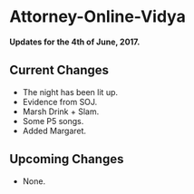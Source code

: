# Attorney-Online-Vidya
__Updates for the 4th of June, 2017.__

## Current Changes
* The night has been lit up.
* Evidence from SOJ.
* Marsh Drink + Slam.
* Some P5 songs.
* Added Margaret.

## Upcoming Changes
* None.
